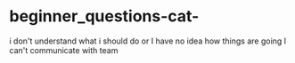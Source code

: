 # beginner_questions-cat-
i don't understand what i should do or I have no idea how things are going 
I can't communicate with team
